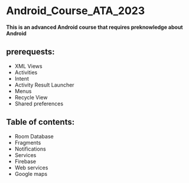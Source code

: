 # Android_Course_ATA_2023 #
**This is an advanced Android course that requires preknowledge about Android**

## prerequests: ##

- XML Views
- Activities
- Intent
- Activity Result Launcher
- Menus
- Recycle View
- Shared preferences

## Table of contents: ##
- Room Database
- Fragments
- Notifications
- Services
- Firebase
- Web services
- Google maps

